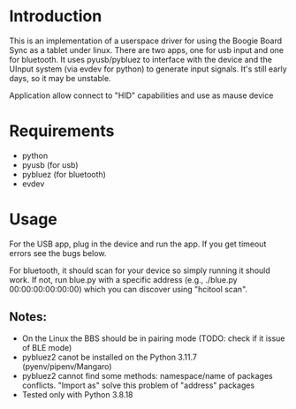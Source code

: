 # Introduction

This is an implementation of a userspace driver for using the Boogie Board Sync
as a tablet under linux.  There are two apps, one for usb input and one for
bluetooth.  It uses pyusb/pybluez to interface with the device and the UInput
system (via evdev for python) to generate input signals.  It's still early
days, so it may be unstable.

Application allow connect to "HID" capabilities and use as mause device

# Requirements

- python
- pyusb (for usb)
- pybluez (for bluetooth)
- evdev

# Usage

For the USB app, plug in the device and run the app. If you get timeout errors see the bugs below.

For bluetooth, it should scan for your device so simply running it should work.  If not, run blue.py with a specific address (e.g., ./blue.py 00:00:00:00:00:00) which you can discover using "hcitool scan".

## Notes:
- On the Linux the BBS should be in pairing mode (TODO: check if it issue of BLE mode) 
- pybluez2 canot be installed on the Python 3.11.7 (pyenv/pipenv/Mangaro) 
- pybluez2 cannot find some methods: namespace/name of packages conflicts. "Import as" solve this problem of "address" packages
- Tested only with Python 3.8.18
